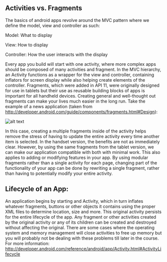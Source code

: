 ## Activities vs. Fragments

The basics of android apps revolve around the MVC pattern where we define the model, view and controller as such:

Model: What to display

View: How to display

Controller: How the user interacts with the display

Every app you build will start with one activity, where more complex apps should be composed of many activities and fragment. In the MVC hierarchy, an Activity functions as a wrapper for the view and controller, containing inflators for screen display while also helping create elements of the controller.
Fragments, which were added in API 11, were originally designed for use in tablets but their use as reusable building blocks of apps is important for all handheld devices. Creating general and well-thought out fragments can make your lives much easier in the long run. Take the example of a news application (taken from http://developer.android.com/guide/components/fragments.html#Design):

![alt text](http://developer.android.com/images/fundamentals/fragments.png "Fragments Example")
 
In this case, creating a multiple fragments inside of the activity helps remove the stress of having to update the entire activity every time another item is selected. In the handset version, the benefits are not as immediately clear. However, by using the same fragments from the tablet version, we can make our application compatible with both with minimal work. This also applies to adding or modifying features in your app. By using modular fragments rather than a single activity for each page, changing part of the functionality of your app can be done by rewriting a single fragment, rather than having to potentially modify your entire activity.

## Lifecycle of an App:

An application begins by starting and Activity, which in turn inflates whatever fragments, buttons or other objects it contains using the proper XML files to determine location, size and more. This original activity persists for the entire lifecycle of the app. Any fragment or other activities created by the original activity or any of its children can be created and destroyed without affecting the original. There are some cases where the operating system and memory management will close activities to free up memory but you will probably not be dealing with these problems till later in the course. For more information: http://developer.android.com/reference/android/app/Activity.html#ActivityLifecycle 
